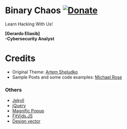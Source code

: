 # Binary Chaos  [![Donate](https://img.shields.io/badge/paypal-donate-blue.svg)](https://www.paypal.me/gerh007)  

Learn Hacking With Us!  

**[Gerardo Eliasib]**  
**-Cybersecurity Analyst**                           

# Credits
- Original Theme: [Artem Sheludko](https://github.com/artemsheludko/)  
- Sample Posts and some code examples: [Michael Rose](https://github.com/mmistakes/)

### Others
- [Jekyll](http://jekyllrb.com/)
- [jQuery](http://jquery.com/)
- [Magnific Popup](http://dimsemenov.com/plugins/magnific-popup/)
- [FitVids.JS](http://fitvidsjs.com/)
- [Design vector](https://www.freepik.com/)

